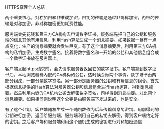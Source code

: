 HTTPS原理个人总结

两个重要核心，对称加密和非堆成加密，密钥的传输是通过非对称加密，内容的传输是对称加密。非对称加密更加耗费性能。

服务端会先花钱和第三方CA机构去申请数字证书，服务端先把自己的公钥和服务端的信息其他有用信息，利用Hash算法生成一个消息摘要。如果数据一旦有一点点变化，生产的消息摘要就会发生巨变。有了这个消息摘要后，利用第三方CA机构的私钥加密，生成数字签名。接着将数字签名和一开始的公钥和其他信息组合成一个数字证书放在服务器上。

客户端发起https请求前，会先请求服务器返回它的数字证书。客户端拿到数字证书后，本地浏览器有内嵌的CA机构的公钥，这时候会做两个事情，数字证书由两部分组成，一部分是数字签名，另一部分是服务器的公钥和有用信息的组合。首先根据信息提供的Hash算法对服务器公钥和信息组合进行hash运算，得到消息摘要。然后利用内嵌的CA机构公钥去解密数字签名，同样得到消息摘要。对比两个消息摘要。如果相同则说明这个公钥是由服务端下发过来的，也是安全。

有了这个公钥，客户端随机生成一个随机数作为后续传输信息的密钥。用刚得到的公钥进行加密，返回给服务端。服务端利用自己的私钥去解密，得到客户端约定好的密钥。之后客户端和服务端利用这个随机生成的密钥进行对称加密通信